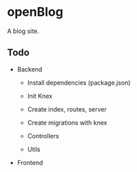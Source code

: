 # openBlog

A blog site.

## Todo

* Backend

  - Install dependencies (package.json)

  - Init Knex

  - Create index, routes, server

  - Create migrations with knex

  - Controllers

  - Utils

* Frontend